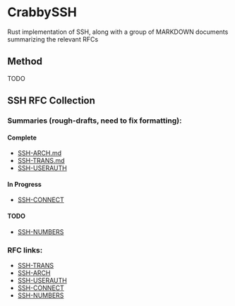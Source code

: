 # CrabbySSH
Rust implementation of SSH, along with a group of MARKDOWN documents summarizing the relevant RFCs
## Method
TODO



## SSH RFC Collection
### Summaries (rough-drafts, need to fix formatting):
#### Complete
* [SSH-ARCH.md](SSH-ARCH.md)
* [SSH-TRANS.md](SSH-TRANS.md)
* [SSH-USERAUTH](SSH-USERAUTH.md)
#### In Progress
* [SSH-CONNECT]()
#### TODO

* [SSH-NUMBERS]()

### RFC links:
* [SSH-TRANS](https://datatracker.ietf.org/doc/html/rfc4253)
* [SSH-ARCH](https://datatracker.ietf.org/doc/html/rfc4251)
* [SSH-USERAUTH](https://datatracker.ietf.org/doc/html/rfc4252)
* [SSH-CONNECT](https://datatracker.ietf.org/doc/html/rfc4254)
* [SSH-NUMBERS](https://datatracker.ietf.org/doc/html/rfc4250)
